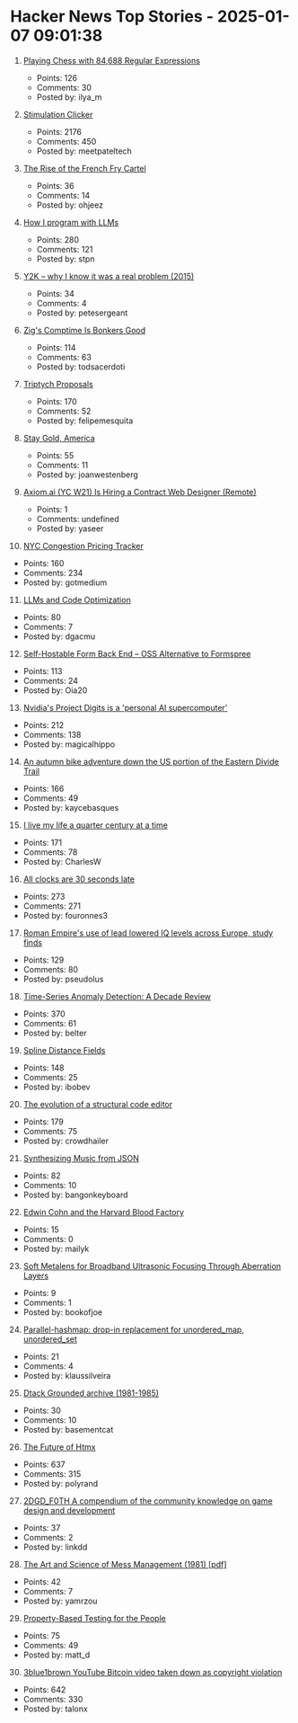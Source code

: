 # Hacker News Top Stories - 2025-01-07 09:01:38

1. [Playing Chess with 84,688 Regular Expressions](https://nicholas.carlini.com/writing/2025/regex-chess.html)
   - Points: 126
   - Comments: 30
   - Posted by: ilya_m

2. [Stimulation Clicker](https://neal.fun/stimulation-clicker/)
   - Points: 2176
   - Comments: 450
   - Posted by: meetpateltech

3. [The Rise of the French Fry Cartel](https://jacobin.com/2025/01/french-fry-price-fixing-antitrust/)
   - Points: 36
   - Comments: 14
   - Posted by: ohjeez

4. [How I program with LLMs](https://crawshaw.io/blog/programming-with-llms)
   - Points: 280
   - Comments: 121
   - Posted by: stpn

5. [Y2K – why I know it was a real problem (2015)](https://clarotesting.wordpress.com/2015/01/12/y2k-why-i-know-it-was-a-real-problem/)
   - Points: 34
   - Comments: 4
   - Posted by: petesergeant

6. [Zig's Comptime Is Bonkers Good](https://www.scottredig.com/blog/bonkers_comptime/)
   - Points: 114
   - Comments: 63
   - Posted by: todsacerdoti

7. [Triptych Proposals](https://alexanderpetros.com/triptych/)
   - Points: 170
   - Comments: 52
   - Posted by: felipemesquita

8. [Stay Gold, America](https://blog.codinghorror.com/)
   - Points: 55
   - Comments: 11
   - Posted by: joanwestenberg

9. [Axiom.ai (YC W21) Is Hiring a Contract Web Designer (Remote)](https://www.ycombinator.com/companies/axiom-ai/jobs/DckIVG6-contract-web-designer)
   - Points: 1
   - Comments: undefined
   - Posted by: yaseer

10. [NYC Congestion Pricing Tracker](https://www.congestion-pricing-tracker.com/)
   - Points: 160
   - Comments: 234
   - Posted by: gotmedium

11. [LLMs and Code Optimization](https://wiredream.com/llm-optimizing-digit-diff/)
   - Points: 80
   - Comments: 7
   - Posted by: dgacmu

12. [Self-Hostable Form Back End – OSS Alternative to Formspree](https://github.com/FormBee/FormBee)
   - Points: 113
   - Comments: 24
   - Posted by: Oia20

13. [Nvidia's Project Digits is a 'personal AI supercomputer'](https://techcrunch.com/2025/01/06/nvidias-project-digits-is-a-personal-ai-computer/)
   - Points: 212
   - Comments: 138
   - Posted by: magicalhippo

14. [An autumn bike adventure down the US portion of the Eastern Divide Trail](https://www.crazyguyonabike.com/doc/?doc_id=26078)
   - Points: 166
   - Comments: 49
   - Posted by: kaycebasques

15. [I live my life a quarter century at a time](https://tla.systems/blog/2025/01/04/i-live-my-life-a-quarter-century-at-a-time/)
   - Points: 171
   - Comments: 78
   - Posted by: CharlesW

16. [All clocks are 30 seconds late](https://victorpoughon.fr/all-clocks-are-30-seconds-late/)
   - Points: 273
   - Comments: 271
   - Posted by: fouronnes3

17. [Roman Empire's use of lead lowered IQ levels across Europe, study finds](https://www.theguardian.com/science/2025/jan/06/roman-empires-use-of-lead-lowered-iq-levels-across-europe-study-finds)
   - Points: 129
   - Comments: 80
   - Posted by: pseudolus

18. [Time-Series Anomaly Detection: A Decade Review](https://arxiv.org/abs/2412.20512)
   - Points: 370
   - Comments: 61
   - Posted by: belter

19. [Spline Distance Fields](https://zone.dog/braindump/spline_fields/)
   - Points: 148
   - Comments: 25
   - Posted by: ibobev

20. [The evolution of a structural code editor](https://crowdhailer.me/2025-01-02/the-evolution-of-a-structural-code-editor/)
   - Points: 179
   - Comments: 75
   - Posted by: crowdhailer

21. [Synthesizing Music from JSON](https://phoboslab.org/log/2025/01/synth)
   - Points: 82
   - Comments: 10
   - Posted by: bangonkeyboard

22. [Edwin Cohn and the Harvard Blood Factory](https://www.asimov.press/p/cohn)
   - Points: 15
   - Comments: 0
   - Posted by: mailyk

23. [Soft Metalens for Broadband Ultrasonic Focusing Through Aberration Layers](https://www.nature.com/articles/s41467-024-55022-2)
   - Points: 9
   - Comments: 1
   - Posted by: bookofjoe

24. [Parallel-hashmap: drop-in replacement for unordered_map, unordered_set](https://github.com/greg7mdp/parallel-hashmap)
   - Points: 21
   - Comments: 4
   - Posted by: klaussilveira

25. [Dtack Grounded archive (1981-1985)](http://www.easy68k.com/paulrsm/dg/)
   - Points: 30
   - Comments: 10
   - Posted by: basementcat

26. [The Future of Htmx](https://htmx.org/essays/future/)
   - Points: 637
   - Comments: 315
   - Posted by: polyrand

27. [2DGD_F0TH A compendium of the community knowledge on game design and development](https://github.com/2DGD-F0TH/2DGD_F0TH)
   - Points: 37
   - Comments: 2
   - Posted by: linkdd

28. [The Art and Science of Mess Management (1981) [pdf]](https://www.systemswisdom.com/sites/default/files/Ackoff-1981-Mess-Management_0.pdf)
   - Points: 42
   - Comments: 7
   - Posted by: yamrzou

29. [Property-Based Testing for the People](https://repository.upenn.edu/entities/publication/72ca3499-c5f6-4fc1-b5a3-9d66d8dd534e)
   - Points: 75
   - Comments: 49
   - Posted by: matt_d

30. [3blue1brown YouTube Bitcoin video taken down as copyright violation](https://twitter.com/3blue1brown/status/1876291319955398799)
   - Points: 642
   - Comments: 330
   - Posted by: talonx

